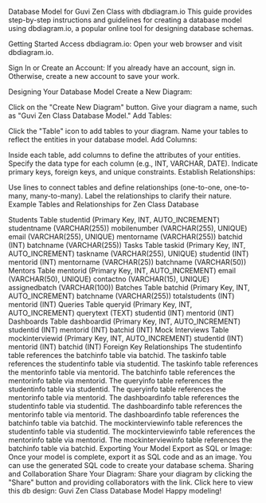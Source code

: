 Database Model for Guvi Zen Class with dbdiagram.io
This guide provides step-by-step instructions and guidelines for creating a database model using dbdiagram.io, a popular online tool for designing database schemas.

Getting Started
Access dbdiagram.io: Open your web browser and visit dbdiagram.io.

Sign In or Create an Account: If you already have an account, sign in. Otherwise, create a new account to save your work.

Designing Your Database Model
Create a New Diagram:

Click on the "Create New Diagram" button.
Give your diagram a name, such as "Guvi Zen Class Database Model."
Add Tables:

Click the "Table" icon to add tables to your diagram.
Name your tables to reflect the entities in your database model.
Add Columns:

Inside each table, add columns to define the attributes of your entities.
Specify the data type for each column (e.g., INT, VARCHAR, DATE).
Indicate primary keys, foreign keys, and unique constraints.
Establish Relationships:

Use lines to connect tables and define relationships (one-to-one, one-to-many, many-to-many).
Label the relationships to clarify their nature.
Example Tables and Relationships for Zen Class Database

Students Table
studentid (Primary Key, INT, AUTO_INCREMENT)
studentname (VARCHAR(255))
mobilenumber (VARCHAR(255), UNIQUE)
email (VARCHAR(255), UNIQUE)
mentorname (VARCHAR(255))
batchid (INT)
batchname (VARCHAR(255))
Tasks Table
taskid (Primary Key, INT, AUTO_INCREMENT)
taskname (VARCHAR(255), UNIQUE)
studentid (INT)
mentorid (INT)
mentorname (VARCHAR(25))
batchname (VARCHAR(50))
Mentors Table
mentorid (Primary Key, INT, AUTO_INCREMENT)
email (VARCHAR(50), UNIQUE)
contactno (VARCHAR(15), UNIQUE)
assignedbatch (VARCHAR(100))
Batches Table
batchid (Primary Key, INT, AUTO_INCREMENT)
batchname (VARCHAR(255))
totalstudents (INT)
mentorid (INT)
Queries Table
queryid (Primary Key, INT, AUTO_INCREMENT)
querytext (TEXT)
studentid (INT)
mentorid (INT)
Dashboards Table
dashboardid (Primary Key, INT, AUTO_INCREMENT)
studentid (INT)
mentorid (INT)
batchid (INT)
Mock Interviews Table
mockinterviewid (Primary Key, INT, AUTO_INCREMENT)
studentid (INT)
mentorid (INT)
batchid (INT)
Foreign Key Relationships
The studentinfo table references the batchinfo table via batchid.
The taskinfo table references the studentinfo table via studentid.
The taskinfo table references the mentorinfo table via mentorid.
The batchinfo table references the mentorinfo table via mentorid.
The queryinfo table references the studentinfo table via studentid.
The queryinfo table references the mentorinfo table via mentorid.
The dashboardinfo table references the studentinfo table via studentid.
The dashboardinfo table references the mentorinfo table via mentorid.
The dashboardinfo table references the batchinfo table via batchid.
The mockinterviewinfo table references the studentinfo table via studentid.
The mockinterviewinfo table references the mentorinfo table via mentorid.
The mockinterviewinfo table references the batchinfo table via batchid.
Exporting Your Model
Export as SQL or Image:
Once your model is complete, export it as SQL code and as an image.
You can use the generated SQL code to create your database schema.
Sharing and Collaboration
Share Your Diagram:
Share your diagram by clicking the "Share" button and providing collaborators with the link.
Click here to view this db design: Guvi Zen Class Database Model
Happy modeling!
